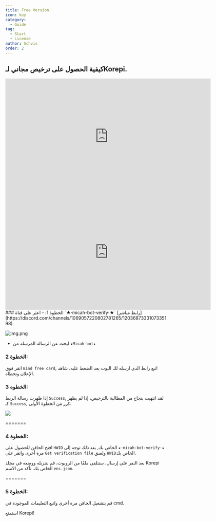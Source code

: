 ```yaml
---
title: Free Version
icon: key
category:
  - Guide
tag:
  - Start
  - License
author: Schvis
order: 2
---
```


## كيفية الحصول على ترخيص مجاني لـKorepi.

<div class="iframe-container"><iframe width="640" height="360" src="https://www.youtube.com/embed/GURGoE2IEg8" title="Free Version | Cotton Buds" frameborder="0" allow="accelerometer; autoplay; clipboard-write; encrypted-media; gyroscope; picture-in-picture; web-share" allowfullscreen></iframe></div>

<div class="iframe-container"><iframe width="640" height="360" src="https://www.youtube.com/embed/GURGoE2IEg8" title="Free Version | Cotton Buds" frameborder="0" allow="accelerometer; autoplay; clipboard-write; encrypted-media; gyroscope; picture-in-picture; web-share" allowfullscreen></iframe></div>
### الخطوة 1:
- اعثر على قناة `★⋅micah-bot-verify⋅★`  [رابط مباشر](https://discord.com/channels/1069057220802781265/1203687333107335198)

  ![img.png](/assets/images/docs/202402/verify-1.png)
- ابحث عن الرسالة المرسلة من `★Micah-bot★`

### الخطوة 2:
انقر فوق `Bind free card`, اتبع رابط الدي ارسله لك البوت بعد الضغط عليه، شاهد الإعلان وتخطاه.

### الخطوه 3:
إذا ظهرت رسالة الربط `Success`, لقد انتهيت بنجاح من المطالبة بالترخيص، إذا لم يظهر كـ `Success`, كرر من الخطوة الأولى.

![](/assets/images/docs/202312/success.png)

=======
### الخطوة 4:
افتح الحاقن للحصول على `HWID` الخاص بك, بعد ذلك توجه إلى `★⋅micah-bot-verify⋅★` مرة أخرى وانقر على `Get verification file` ولصق `HWID`الخاص بك.

بعد النقر على إرسال، ستتلقى ملفًا من الروبوت، قم بتنزيله ووضعه في مجلد Korepi الخاص بك. تأكد من الاسم `enc.json`.

=======
### الخطوة 5:
قم بتشغيل الحاقن مرة أخرى واتبع التعليمات الموجودة في cmd.

استمتع Korepi!